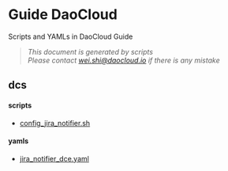 # Guide DaoCloud
Scripts and YAMLs in DaoCloud Guide
> *This document is generated by scripts*<br>
> *Please contact wei.shi@daocloud.io if there is any mistake*
## dcs
#### scripts
- [config_jira_notifier.sh](https://raw.githubusercontent.com/DaoCloud-Labs/guide-daocloud/master/dcs/scripts/config_jira_notifier.sh)
#### yamls
- [jira_notifier_dce.yaml](https://raw.githubusercontent.com/DaoCloud-Labs/guide-daocloud/master/dcs/yamls/jira_notifier_dce.yaml)
